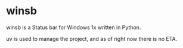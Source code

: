 # winsb

winsb is a Status bar for Windows 1x written in Python.

uv is used to manage the project, and as of right now there is no ETA.

